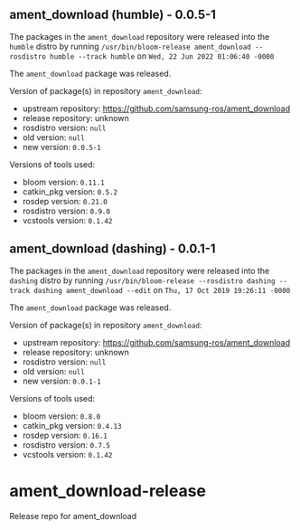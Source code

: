 ## ament_download (humble) - 0.0.5-1

The packages in the `ament_download` repository were released into the `humble` distro by running `/usr/bin/bloom-release ament_download --rosdistro humble --track humble` on `Wed, 22 Jun 2022 01:06:40 -0000`

The `ament_download` package was released.

Version of package(s) in repository `ament_download`:

- upstream repository: https://github.com/samsung-ros/ament_download
- release repository: unknown
- rosdistro version: `null`
- old version: `null`
- new version: `0.0.5-1`

Versions of tools used:

- bloom version: `0.11.1`
- catkin_pkg version: `0.5.2`
- rosdep version: `0.21.0`
- rosdistro version: `0.9.0`
- vcstools version: `0.1.42`


## ament_download (dashing) - 0.0.1-1

The packages in the `ament_download` repository were released into the `dashing` distro by running `/usr/bin/bloom-release --rosdistro dashing --track dashing ament_download --edit` on `Thu, 17 Oct 2019 19:26:11 -0000`

The `ament_download` package was released.

Version of package(s) in repository `ament_download`:

- upstream repository: https://github.com/samsung-ros/ament_download
- release repository: unknown
- rosdistro version: `null`
- old version: `null`
- new version: `0.0.1-1`

Versions of tools used:

- bloom version: `0.8.0`
- catkin_pkg version: `0.4.13`
- rosdep version: `0.16.1`
- rosdistro version: `0.7.5`
- vcstools version: `0.1.42`


# ament_download-release
Release repo for ament_download
